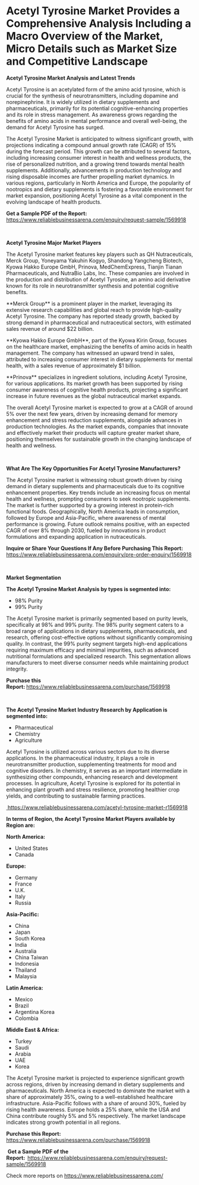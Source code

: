 <p><h1>Acetyl Tyrosine Market Provides a Comprehensive Analysis Including a Macro Overview of the Market, Micro Details such as Market Size and Competitive Landscape</h1></p><p><strong>Acetyl Tyrosine Market Analysis and Latest Trends</strong></p>
<p><p>Acetyl Tyrosine is an acetylated form of the amino acid tyrosine, which is crucial for the synthesis of neurotransmitters, including dopamine and norepinephrine. It is widely utilized in dietary supplements and pharmaceuticals, primarily for its potential cognitive-enhancing properties and its role in stress management. As awareness grows regarding the benefits of amino acids in mental performance and overall well-being, the demand for Acetyl Tyrosine has surged.</p><p>The Acetyl Tyrosine Market is anticipated to witness significant growth, with projections indicating a compound annual growth rate (CAGR) of 15% during the forecast period. This growth can be attributed to several factors, including increasing consumer interest in health and wellness products, the rise of personalized nutrition, and a growing trend towards mental health supplements. Additionally, advancements in production technology and rising disposable incomes are further propelling market dynamics. In various regions, particularly in North America and Europe, the popularity of nootropics and dietary supplements is fostering a favorable environment for market expansion, positioning Acetyl Tyrosine as a vital component in the evolving landscape of health products.</p></p>
<p><strong>Get a Sample PDF of the Report:&nbsp;</strong> <a href="https://www.reliablebusinessarena.com/enquiry/request-sample/1569918?utm_campaign=3457&utm_medium=2&utm_source=Github&utm_content=ia&utm_term=25032025&utm_id=acetyl-tyrosine">https://www.reliablebusinessarena.com/enquiry/request-sample/1569918</a></p>
<p>&nbsp;</p>
<p><strong>Acetyl Tyrosine Major Market Players</strong></p>
<p><p>The Acetyl Tyrosine market features key players such as QH Nutraceuticals, Merck Group, Yoneyama Yakuhin Kogyo, Shandong Yangcheng Biotech, Kyowa Hakko Europe GmbH, Prinova, MedChemExpress, Tianjin Tianan Pharmaceuticals, and NutraBio Labs, Inc. These companies are involved in the production and distribution of Acetyl Tyrosine, an amino acid derivative known for its role in neurotransmitter synthesis and potential cognitive benefits.</p><p>**Merck Group** is a prominent player in the market, leveraging its extensive research capabilities and global reach to provide high-quality Acetyl Tyrosine. The company has reported steady growth, backed by strong demand in pharmaceutical and nutraceutical sectors, with estimated sales revenue of around $22 billion.</p><p>**Kyowa Hakko Europe GmbH**, part of the Kyowa Kirin Group, focuses on the healthcare market, emphasizing the benefits of amino acids in health management. The company has witnessed an upward trend in sales, attributed to increasing consumer interest in dietary supplements for mental health, with a sales revenue of approximately $1 billion.</p><p>**Prinova** specializes in ingredient solutions, including Acetyl Tyrosine, for various applications. Its market growth has been supported by rising consumer awareness of cognitive health products, projecting a significant increase in future revenues as the global nutraceutical market expands.</p><p>The overall Acetyl Tyrosine market is expected to grow at a CAGR of around 5% over the next few years, driven by increasing demand for memory enhancement and stress reduction supplements, alongside advances in production technologies. As the market expands, companies that innovate and effectively market their products will capture greater market share, positioning themselves for sustainable growth in the changing landscape of health and wellness.</p></p>
<p>&nbsp;</p>
<p><strong>What Are The Key Opportunities For Acetyl Tyrosine Manufacturers?</strong></p>
<p><p>The Acetyl Tyrosine market is witnessing robust growth driven by rising demand in dietary supplements and pharmaceuticals due to its cognitive enhancement properties. Key trends include an increasing focus on mental health and wellness, prompting consumers to seek nootropic supplements. The market is further supported by a growing interest in protein-rich functional foods. Geographically, North America leads in consumption, followed by Europe and Asia-Pacific, where awareness of mental performance is growing. Future outlook remains positive, with an expected CAGR of over 8% through 2030, fueled by innovations in product formulations and expanding application in nutraceuticals.</p></p>
<p><strong>Inquire or Share Your Questions If Any Before Purchasing This Report:</strong> <a href="https://www.reliablebusinessarena.com/enquiry/pre-order-enquiry/1569918?utm_campaign=3457&utm_medium=2&utm_source=Github&utm_content=ia&utm_term=25032025&utm_id=acetyl-tyrosine">https://www.reliablebusinessarena.com/enquiry/pre-order-enquiry/1569918</a></p>
<p>&nbsp;</p>
<p><strong>Market Segmentation</strong></p>
<p><strong>The Acetyl Tyrosine Market Analysis by types is segmented into:</strong></p>
<p><ul><li>98% Purity</li><li>99% Purity</li></ul></p>
<p><p>The Acetyl Tyrosine market is primarily segmented based on purity levels, specifically at 98% and 99% purity. The 98% purity segment caters to a broad range of applications in dietary supplements, pharmaceuticals, and research, offering cost-effective options without significantly compromising quality. In contrast, the 99% purity segment targets high-end applications requiring maximum efficacy and minimal impurities, such as advanced nutritional formulations and specialized research. This segmentation allows manufacturers to meet diverse consumer needs while maintaining product integrity.</p></p>
<p><strong>Purchase this Report:&nbsp;</strong><a href="https://www.reliablebusinessarena.com/purchase/1569918?utm_campaign=3457&utm_medium=2&utm_source=Github&utm_content=ia&utm_term=25032025&utm_id=acetyl-tyrosine">https://www.reliablebusinessarena.com/purchase/1569918</a></p>
<p>&nbsp;</p>
<p><strong>The Acetyl Tyrosine Market Industry Research by Application is segmented into:</strong></p>
<p><ul><li>Pharmaceutical</li><li>Chemistry</li><li>Agriculture</li></ul></p>
<p><p>Acetyl Tyrosine is utilized across various sectors due to its diverse applications. In the pharmaceutical industry, it plays a role in neurotransmitter production, supplementing treatments for mood and cognitive disorders. In chemistry, it serves as an important intermediate in synthesizing other compounds, enhancing research and development processes. In agriculture, Acetyl Tyrosine is explored for its potential in enhancing plant growth and stress resilience, promoting healthier crop yields, and contributing to sustainable farming practices.</p></p>
<p><a href="https://www.reliablebusinessarena.com/acetyl-tyrosine-market-r1569918?utm_campaign=3457&utm_medium=2&utm_source=Github&utm_content=ia&utm_term=25032025&utm_id=acetyl-tyrosine">&nbsp;https://www.reliablebusinessarena.com/acetyl-tyrosine-market-r1569918</a></p>
<p><strong>In terms of Region, the Acetyl Tyrosine Market Players available by Region are:</strong></p>
<p>
    <p> <strong> North America: </strong>
        <ul>
            <li>United States</li>
            <li>Canada</li>
        </ul>
        </p> 
    <p> <strong> Europe: </strong>
        <ul>
            <li>Germany</li>
            <li>France</li>
            <li>U.K.</li>
            <li>Italy</li>
            <li>Russia</li>
        </ul>
        </p> 
    <p> <strong> Asia-Pacific: </strong>
        <ul>
            <li>China</li>
            <li>Japan</li>
            <li>South Korea</li>
            <li>India</li>
            <li>Australia</li>
            <li>China Taiwan</li>
            <li>Indonesia</li>
            <li>Thailand</li>
            <li>Malaysia</li>
        </ul>
        </p> 
    <p> <strong> Latin America: </strong>
        <ul>
            <li>Mexico</li>
            <li>Brazil</li>
            <li>Argentina Korea</li>
            <li>Colombia</li>
        </ul>
        </p> 
    <p> <strong> Middle East & Africa: </strong>
        <ul>
            <li>Turkey</li>
            <li>Saudi</li>
            <li>Arabia</li>
            <li>UAE</li>
            <li>Korea</li>
        </ul>
    </p>
    </p>
<p><p>The Acetyl Tyrosine market is projected to experience significant growth across regions, driven by increasing demand in dietary supplements and pharmaceuticals. North America is expected to dominate the market with a share of approximately 35%, owing to a well-established healthcare infrastructure. Asia-Pacific follows with a share of around 30%, fueled by rising health awareness. Europe holds a 25% share, while the USA and China contribute roughly 5% and 5% respectively. The market landscape indicates strong growth potential in all regions.</p></p>
<p><strong>Purchase this Report: </strong><a href="https://www.reliablebusinessarena.com/purchase/1569918?utm_campaign=3457&utm_medium=2&utm_source=Github&utm_content=ia&utm_term=25032025&utm_id=acetyl-tyrosine">https://www.reliablebusinessarena.com/purchase/1569918</a></p>
<p>&nbsp;<strong>Get a Sample PDF of the Report:&nbsp;&nbsp;</strong><a href="https://www.reliablebusinessarena.com/enquiry/request-sample/1569918?utm_campaign=3457&utm_medium=2&utm_source=Github&utm_content=ia&utm_term=25032025&utm_id=acetyl-tyrosine">https://www.reliablebusinessarena.com/enquiry/request-sample/1569918</a></p>
<p><strong></strong></p>
<p>Check more reports on <a href="https://www.reliablebusinessarena.com/?utm_campaign=3457&utm_medium=2&utm_source=Github&utm_content=ia&utm_term=25032025&utm_id=acetyl-tyrosine">https://www.reliablebusinessarena.com/</a></p>
